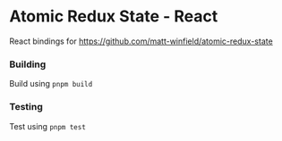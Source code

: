 # Atomic Redux State - React

React bindings for https://github.com/matt-winfield/atomic-redux-state

### Building

Build using `pnpm build`

### Testing

Test using `pnpm test`